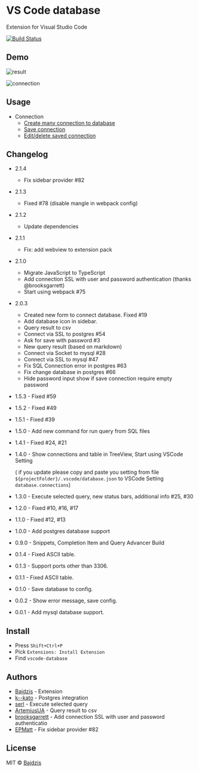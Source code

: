 # VS Code database
Extension for Visual Studio Code 

[![Build Status](https://travis-ci.com/Bajdzis/vscode-database.svg?branch=master)](https://travis-ci.com/Bajdzis/vscode-database)

## Demo

![result](https://github.com/Bajdzis/vscode-database/raw/master/readme/v2.0-result.gif)

![connection](https://github.com/Bajdzis/vscode-database/raw/master/readme/v2.0-connection.gif)

## Usage

* Connection
    * [Create many connection to database](https://github.com/Bajdzis/vscode-database/blob/master/doc/create-connection.md)
    * [Save connection](https://github.com/Bajdzis/vscode-database/blob/master/doc/save-connection.md)
    * [Edit/delete saved connection](https://github.com/Bajdzis/vscode-database/blob/master/doc/edit-connection.md)
 
## Changelog

* 2.1.4
    * Fix sidebar provider #82

* 2.1.3
    * Fixed #78 (disable mangle in webpack config)

* 2.1.2
    * Update dependencies

* 2.1.1
    * Fix: add webview to extension pack

* 2.1.0
    * Migrate JavaScript to TypeScript
    * Add connection SSL with user and password authentication (thanks @brooksgarrett)
    * Start using webpack #75

* 2.0.3
    * Created new form to connect database. Fixed #19 
    * Add database icon in sidebar.
    * Query result to csv
    * Connect via SSL to postgres #54
    * Ask for save with password #3
    * New query result (based on markdown)
    * Connect via Socket to mysql #28
    * Connect via SSL to mysql #47
    * Fix SQL Connection error in postgres #63
    * Fix change database in postgres #66
    * Hide password input show if save connection require empty password

* 1.5.3 - Fixed #59

* 1.5.2 - Fixed #49

* 1.5.1 - Fixed #39

* 1.5.0 - Add new command for run query from SQL files

* 1.4.1 - Fixed #24, #21

* 1.4.0 - Show connections and table in TreeView, Start using VSCode Setting

    ( if you update please copy and paste you setting from file `${projectFolder}/.vscode/database.json` to VSCode Setting `database.connections`)

* 1.3.0 - Execute selected query, new status bars, additional info #25, #30

* 1.2.0 - Fixed #10, #16, #17

* 1.1.0 - Fixed #12, #13

* 1.0.0 - Add postgres database support

* 0.9.0 - Snippets, Completion Item and Query Advancer Build

* 0.1.4 - Fixed ASCII table.

* 0.1.3 - Support ports other than 3306.

* 0.1.1 - Fixed ASCII table.

* 0.1.0 - Save database to config.

* 0.0.2 - Show error message, save config.

* 0.0.1 - Add mysql database support.

## Install
* Press `Shift+Ctrl+P` 
* Pick `Extensions: Install Extension`
* Find `vscode-database`

## Authors

* [Bajdzis](https://github.com/Bajdzis) - Extension
* [k--kato](https://github.com/k--kato) - Postgres integration
* [serl](https://github.com/serl) - Execute selected query
* [ArtemiusUA](https://github.com/ArtemiusUA) - Query result to csv
* [brooksgarrett](https://github.com/brooksgarrett) - Add connection SSL with user and password authenticatio
* [EPMatt](https://github.com/EPMatt) - Fix sidebar provider #82

## License
MIT © [Bajdzis](https://github.com/Bajdzis)
